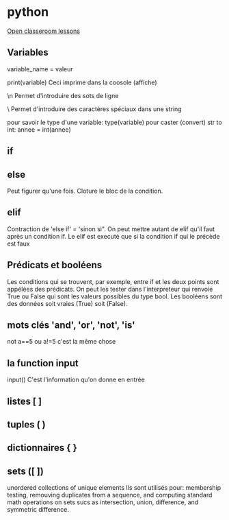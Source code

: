 # python 

[Open classeroom lessons](https://openclassrooms.com/fr/courses/235344-apprenez-a-programmer-en-python)

## Variables
variable_name = valeur

print(variable)     Ceci imprime dans la coosole (affiche)

\n    Permet d'introduire des sots de ligne

\      Permet d'introduire des caractères spéciaux dans une string

pour savoir le type d'une variable:   type(variable)
pour caster (convert) str to int: annee = int(annee)

## if

## else
Peut figurer qu'une fois. Cloture le bloc de la condition.

## elif
Contraction de 'else if' = 'sinon si". On peut mettre autant de elif qu'il faut après un condition if.
Le elif est executé que si la condition if qui le précède est faux

## Prédicats et booléens
Les conditions qui se trouvent, par exemple, entre if et les deux points sont appélées des prédicats. On peut les tester dans l'interpreteur qui renvoie True ou False qui sont les valeurs possibles du type bool.
Les booléens sont des données soit vraies (True) soit (False).

## mots clés 'and', 'or', 'not', 'is'
not a==5      ou    a!=5      c'est la même chose

## la function input
input()
C'est l'information qu'on donne en entrée

## listes  [  ]


## tuples   (  )


## dictionnaires   {  }


## sets   ([ ])
unordered collections of unique elements
Ils sont utilisés pour: membership testing, remouving duplicates from a sequence, and computing standard math operations on sets sucs as intersection, union, difference, and symmetric difference.


